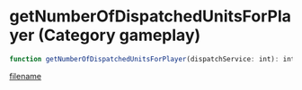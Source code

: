 # getNumberOfDispatchedUnitsForPlayer (Category gameplay)

```js
function getNumberOfDispatchedUnitsForPlayer(dispatchService: int): int
```

[filename](getNumberOfDispatchedUnitsForPlayer_m.md ':include')